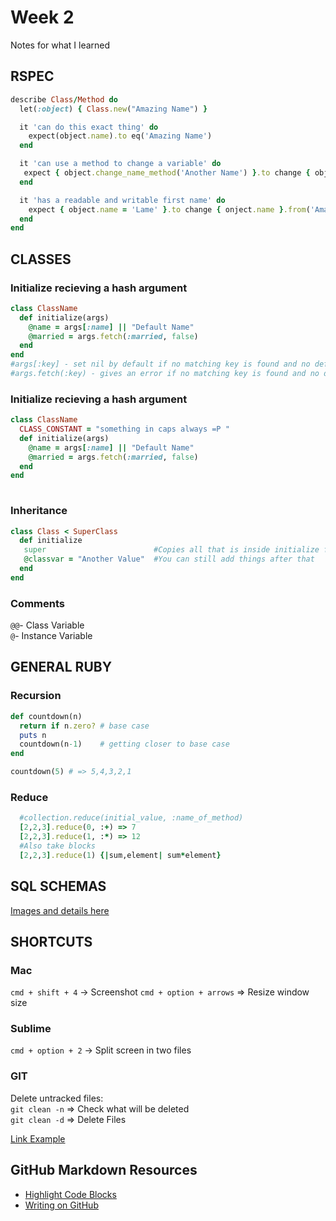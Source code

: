 # Week 2
Notes for what I learned
## RSPEC
```ruby
describe Class/Method do
  let(:object) { Class.new("Amazing Name") }

  it 'can do this exact thing' do
    expect(object.name).to eq('Amazing Name')
  end

  it 'can use a method to change a variable' do
   expect { object.change_name_method('Another Name') }.to change { object.name }.to 'Lame'
  end

  it 'has a readable and writable first name' do
    expect { object.name = 'Lame' }.to change { onject.name }.from('Amazing Name').to('Lame')
  end
end
```

## CLASSES
### Initialize recieving a hash argument
```ruby
class ClassName
  def initialize(args)
    @name = args[:name] || "Default Name"
    @married = args.fetch(:married, false)
  end
end
#args[:key] - set nil by default if no matching key is found and no default is given  
#args.fetch(:key) - gives an error if no matching key is found and no default is given  
```
### Initialize recieving a hash argument
```ruby
class ClassName
  CLASS_CONSTANT = "something in caps always =P "
  def initialize(args)
    @name = args[:name] || "Default Name"
    @married = args.fetch(:married, false)
  end
end
  
```
### Inheritance
```ruby
class Class < SuperClass
  def initialize
   super                        #Copies all that is inside initialize from SuperClass
   @classvar = "Another Value"  #You can still add things after that
  end 
end
```
### Comments
`@@`- Class Variable  
`@`- Instance Variable  

## GENERAL RUBY
### Recursion
```ruby
def countdown(n)
  return if n.zero? # base case
  puts n
  countdown(n-1)    # getting closer to base case
end

countdown(5) # => 5,4,3,2,1
```
### Reduce
```ruby 
  #collection.reduce(initial_value, :name_of_method)
  [2,2,3].reduce(0, :+) => 7
  [2,2,3].reduce(1, :*) => 12
  #Also take blocks
  [2,2,3].reduce(1) {|sum,element| sum*element}
```
## SQL SCHEMAS
[Images and details here](sql/README.md)

## SHORTCUTS
### Mac
` cmd + shift + 4 ` -> Screenshot
` cmd + option + arrows ` => Resize window size
### Sublime
` cmd + option + 2 ` -> Split screen in two files  
### GIT  
Delete untracked files:  
` git clean -n ` => Check what will be deleted  
` git clean -d ` => Delete Files  

<p><a href="https://github.com/LucasKuhn/notes">Link Example</a></p>

## GitHub Markdown Resources
- [Highlight Code Blocks](https://help.github.com/articles/creating-and-highlighting-code-blocks/)
- [Writing on GitHub](https://help.github.com/categories/writing-on-github/)
